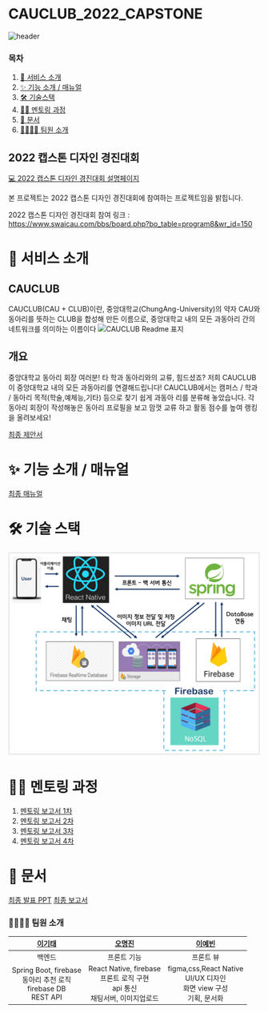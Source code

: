 # CAUCLUB_2022_CAPSTONE
![header](https://capsule-render.vercel.app/api?type=waving&color=6BBEE2&height=300&section=header&text=CAUCLUB&fontSize=90)


### 목차

1. [🏫 서비스 소개](#-서비스-소개)
2. [✨ 기능 소개 / 매뉴얼](#-기능-소개-/-매뉴얼)
3. [🛠️ 기술스택](#%EF%B8%8F-기술스택)
4. [👨‍🏫 멘토링 과정](#-멘토링-과정)
5. [📄 문서](#-문서)
6. [👨‍👩‍👦‍👦 팀원 소개](#-팀원-소개)


## 2022 캡스톤 디자인 경진대회

[💻 2022 캡스톤 디자인 경진대회 설명페이지](https://www.swaicau.com/bbs/board.php?bo_table=program8)

본 프로젝트는 2022 캡스톤 디자인 경진대회에 참여하는 프로젝트임을 밝힙니다.

2022 캡스톤 디자인 경진대회 참여 링크 : https://www.swaicau.com/bbs/board.php?bo_table=program8&wr_id=150

# 🏫 서비스 소개

## CAUCLUB
CAUCLUB(CAU + CLUB)이란, 중앙대학교(ChungAng-University)의 약자 CAU와
동아리를 뜻하는 CLUB을 합성해 만든 이름으로,
중앙대학교 내의 모든 과동아리 간의 네트워크를 의미하는 이름이다
<img width="1229" alt="CAUCLUB Readme 표지" src="https://user-images.githubusercontent.com/50792985/173260372-36b3e4b8-2d8a-408d-9dc2-62b2ce5cb6bd.png">

## 개요

중앙대학교 동아리 회장 여러분! 타 학과 동아리와의 교류, 힘드셨죠?
저희 CAUCLUB이 중앙대학교 내의 모든 과동아리를 연결해드립니다!
CAUCLUB에서는 캠퍼스 / 학과 / 동아리 목적(학술,예체능,기타) 등으로 찾기 쉽게 과동아
리를 분류해 놓았습니다. 각 동아리 회장이 작성해놓은 동아리 프로필을 보고 맘껏 교류
하고 활동 점수를 높여 랭킹을 올려보세요!

[최종 제안서](https://github.com/CHOIGANGMEDIA/Documents/blob/main/CAUCLUB%20%EC%B5%9C%EC%A2%85%20%EC%A0%9C%EC%95%88%EC%84%9C.pdf)

# ✨ 기능 소개 / 매뉴얼

[최종 매뉴얼](https://github.com/CHOIGANGMEDIA/Documents/blob/main/CAUCLUB%20%EC%B5%9C%EC%A2%85%20%EB%A7%A4%EB%89%B4%EC%96%BC.pdf)

# 🛠️ 기술 스택
![Picture1.png](https://github.com/CHOIGANGMEDIA/Documents/blob/404c9b5dd9cd3784c5219183622e58fbcd18dd45/Picture1.png)

# 👨‍🏫 멘토링 과정
1. [멘토링 보고서 1차](https://github.com/CHOIGANGMEDIA/Documents/blob/main/CAUCLUB%20%E1%84%86%E1%85%A6%E1%86%AB%E1%84%90%E1%85%A9%E1%84%85%E1%85%B5%E1%86%BC%20%E1%84%87%E1%85%A9%E1%84%80%E1%85%A9%E1%84%89%E1%85%A5%201%E1%84%8E%E1%85%A1.pdf)
2. [멘토링 보고서 2차](https://github.com/CHOIGANGMEDIA/Documents/blob/main/CAUCLUB%20%E1%84%86%E1%85%A6%E1%86%AB%E1%84%90%E1%85%A9%E1%84%85%E1%85%B5%E1%86%BC%20%E1%84%87%E1%85%A9%E1%84%80%E1%85%A9%E1%84%89%E1%85%A5%202%E1%84%8E%E1%85%A1.pdf)
3. [멘토링 보고서 3차](https://github.com/CHOIGANGMEDIA/Documents/blob/main/CAUCLUB%20%E1%84%86%E1%85%A6%E1%86%AB%E1%84%90%E1%85%A9%E1%84%85%E1%85%B5%E1%86%BC%20%E1%84%87%E1%85%A9%E1%84%80%E1%85%A9%E1%84%89%E1%85%A5%203%E1%84%8E%E1%85%A1.pdf)
4. [멘토링 보고서 4차](https://github.com/CHOIGANGMEDIA/Documents/blob/main/CAUCLUB%20%E1%84%86%E1%85%A6%E1%86%AB%E1%84%90%E1%85%A9%E1%84%85%E1%85%B5%E1%86%BC%20%E1%84%87%E1%85%A9%E1%84%80%E1%85%A9%E1%84%89%E1%85%A5%204%E1%84%8E%E1%85%A1.pdf)



# 📄 문서
[최종 발표 PPT](https://github.com/CHOIGANGMEDIA/Documents/blob/main/CAUCLUB%20%E1%84%8E%E1%85%AC%E1%84%8C%E1%85%A9%E1%86%BC%20%E1%84%87%E1%85%A1%E1%86%AF%E1%84%91%E1%85%AD%20PPT.pdf)
[최종 보고서](https://github.com/CHOIGANGMEDIA/Documents/blob/main/CAUCLUB%20%EC%B5%9C%EC%A2%85%20%EB%B3%B4%EA%B3%A0%EC%84%9C.pdf)


### 👨‍👩‍👦‍👦 팀원 소개

|[이기태](https://github.com/kitaee)|[오명진](https://github.com/omjinlts)|[이예빈](https://github.com/SL313)|
|:---:|:---:|:---:|
|백엔드|프론트 기능|프론트 뷰|
| Spring Boot, firebase<br/>동아리 추천 로직<br/>firebase DB<br/>REST API | React Native, firebase<br/>프론트 로직 구현<br/>api 통신<br/>채팅서버, 이미지업로드<br/>|figma,css,React Native<br/>UI/UX 디자인<br/>화면 view 구성<br/>기획, 문서화 |

